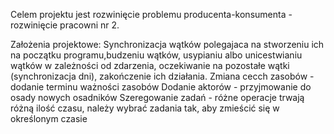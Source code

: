 Celem projektu jest rozwinięcie problemu producenta-konsumenta - rozwinięcie pracowni nr 2.

Założenia projektowe:
Synchronizacja wątków polegajaca na stworzeniu ich na początku programu,budzeniu wątków, usypianiu albo unicestwianiu wątków w zależności od zdarzenia, oczekiwanie na pozostałe wątki (synchronizacja dni), zakończenie ich działania.
Zmiana cecch zasobów - dodanie terminu ważności zasobów
Dodanie aktorów - przyjmowanie do osady nowych osadników
Szeregowanie zadań - różne operacje trwają różną ilość czasu, należy wybrać zadania tak, aby zmieścić się w określonym  czasie  
